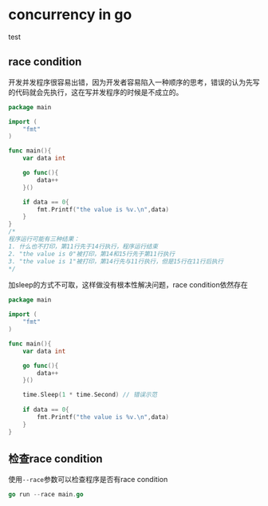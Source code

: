 # concurrency in go
test
## race condition
开发并发程序很容易出错，因为开发者容易陷入一种顺序的思考，错误的认为先写的代码就会先执行，这在写并发程序的时候是不成立的。  

``` go
package main

import (
	"fmt"
)

func main(){
	var data int

	go func(){
		data++
	}()

	if data == 0{
		fmt.Printf("the value is %v.\n",data)
	}
}
/*
程序运行可能有三种结果：
1. 什么也不打印，第11行先于14行执行，程序运行结束
2. "the value is 0"被打印，第14和15行先于第11行执行
3. "the value is 1"被打印，第14行先与11行执行，但是15行在11行后执行
*/
```

加sleep的方式不可取，这样做没有根本性解决问题，race condition依然存在
``` go
package main

import (
	"fmt"
)

func main(){
	var data int

	go func(){
		data++
	}()

    time.Sleep(1 * time.Second) // 错误示范
    
	if data == 0{
		fmt.Printf("the value is %v.\n",data)
	}
}
```

## 检查race condition
使用`--race`参数可以检查程序是否有race condition  
``` go
go run --race main.go 
```

